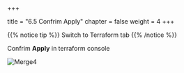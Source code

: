 +++

title = "6.5 Confrim Apply"
chapter = false
weight = 4
+++

{{% notice tip %}}
Switch to Terraform tab 
{{% /notice %}}

Confrim __Apply__ in terraform console

![Merge4](/images/lab6/confirm-apply.png)
